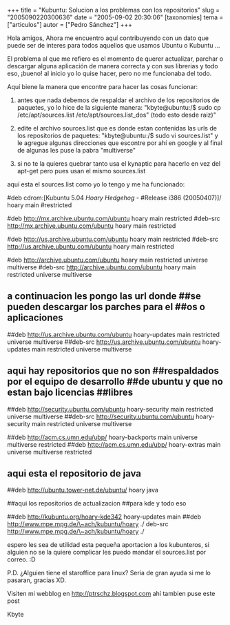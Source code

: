 +++
title = "Kubuntu: Solucion a los problemas con los repositorios"
slug = "2005090220300636"
date = "2005-09-02 20:30:06"
[taxonomies]
tema = ["articulos"]
autor = ["Pedro Sánchez"]
+++

Hola amigos, Ahora me encuentro aquí contribuyendo con un dato que puede
ser de interes para todos aquellos que usamos Ubuntu o Kubuntu …

<!-- more -->
El problema al que me refiero es el momento de querer actualizar,
parchar o descargar alguna aplicación de manera correcta y con sus
librerias y todo eso, ¡bueno! al inicio yo lo quise hacer, pero no me
funcionaba del todo.

Aquí biene la manera que encontre para hacer las cosas funcionar:

1.  antes que nada debemos de respaldar el archivo de los repositorios
    de paquetes, yo lo hice de la siguiente manera:
    &quot;kbyte@ubuntu:/$ sudo cp /etc/apt/sources.list
    /etc/apt/sources.list_dos&quot; (todo esto desde raiz)&quot;

2.  edite el archivo sources.list que es donde estan contenidas las urls
    de los repositorios de paquetes: &quot;kbyte@ubuntu:/$ sudo vi
    sources.list&quot; y le agregue algunas direcciones que escontre por
    ahí en google y al final de algunas les puse la pabra
    &quot;multiverse&quot;

3.  si no te la quieres quebrar tanto usa el kynaptic para hacerlo en
    vez del apt-get pero pues usan el mismo sources.list

aquí esta el sources.list como yo lo tengo y me ha funcionado:

#deb cdrom:\[Kubuntu 5.04 *Hoary Hedgehog* - #Release i386 (20050407)\]/
hoary main #restricted

#deb http://mx.archive.ubuntu.com/ubuntu hoary main restricted #deb-src
http://mx.archive.ubuntu.com/ubuntu hoary main restricted

#deb http://us.archive.ubuntu.com/ubuntu hoary main restricted #deb-src
http://us.archive.ubuntu.com/ubuntu hoary main restricted

#deb http://archive.ubuntu.com/ubuntu hoary main restricted universe
multiverse #deb-src http://archive.ubuntu.com/ubuntu hoary main
restricted universe multiverse

## a continuacion les pongo las url donde ##se pueden descargar los parches para el ##os o aplicaciones

##deb http://us.archive.ubuntu.com/ubuntu hoary-updates main restricted
universe multiverse ##deb-src http://us.archive.ubuntu.com/ubuntu
hoary-updates main restricted universe multiverse

## aqui hay repositorios que no son ##respaldados por el equipo de desarrollo ##de ubuntu y que no estan bajo licencias ##libres

##deb http://security.ubuntu.com/ubuntu hoary-security main restricted
universe multiverse ##deb-src http://security.ubuntu.com/ubuntu
hoary-security main restricted universe multiverse

##deb http://acm.cs.umn.edu/ubp/ hoary-backports main universe
multiverse restricted ##deb http://acm.cs.umn.edu/ubp/ hoary-extras main
universe multiverse restricted

## aqui esta el repositorio de java

##deb http://ubuntu.tower-net.de/ubuntu/ hoary java

##aqui los repositorios de actualizacion ##para kde y todo eso

##deb http://kubuntu.org/hoary-kde342 hoary-updates main ##deb
http://www.mpe.mpg.de/\~ach/kubuntu/hoary ./ deb-src
http://www.mpe.mpg.de/\~ach/kubuntu/hoary ./

espero les sea de utilidad esta pequeña aportacion a los kubunteros, si
alguien no se la quiere complicar les puedo mandar el sources.list por
correo. :D

P.D. ¿Alguien tiene el staroffice para linux? Seria de gran ayuda si me
lo pasaran, gracias XD.

Visiten mi webblog en http://ptrschz.blogspot.com ahí tambien puse este
post

Kbyte

